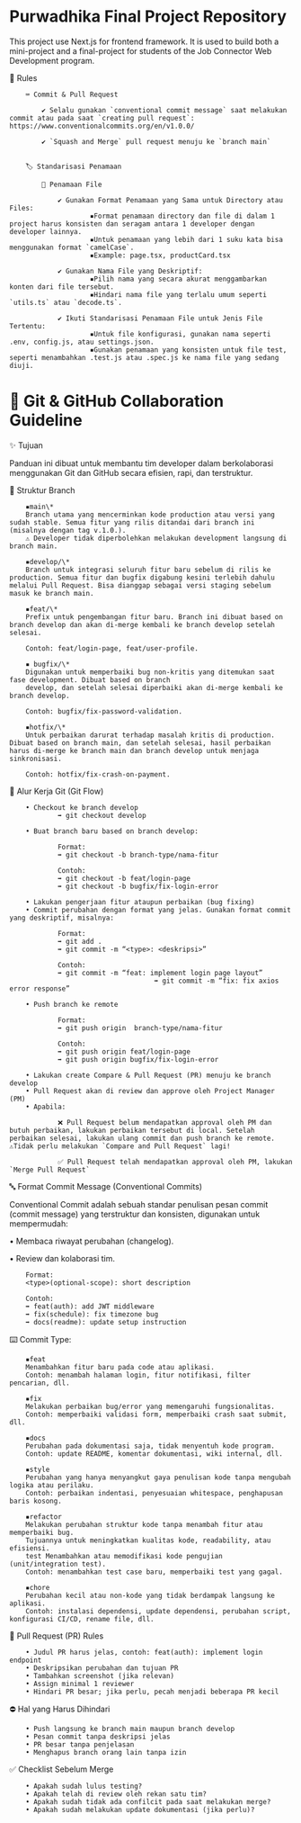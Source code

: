 # Purwadhika Final Project Repository

This project use Next.js for frontend framework. It is used to build both a mini-project and a final-project for students of the Job Connector Web Development program.

📃 Rules

        ⌨️ Commit & Pull Request

            ✔️ Selalu gunakan `conventional commit message` saat melakukan commit atau pada saat `creating pull request`: https://www.conventionalcommits.org/en/v1.0.0/

            ✔️ `Squash and Merge` pull request menuju ke `branch main`


        🏷️ Standarisasi Penamaan

            📂 Penamaan File

                ✔️ Gunakan Format Penamaan yang Sama untuk Directory atau Files:
                        ▪️Format penamaan directory dan file di dalam 1 project harus konsisten dan seragam antara 1 developer dengan developer lainnya.
                        ▪️Untuk penamaan yang lebih dari 1 suku kata bisa menggunakan format `camelCase`.
                        ▪️Example: page.tsx, productCard.tsx

                ✔️ Gunakan Nama File yang Deskriptif:
                        ▪️Pilih nama yang secara akurat menggambarkan konten dari file tersebut.
                        ▪️Hindari nama file yang terlalu umum seperti `utils.ts` atau `decode.ts`.

                ✔️ Ikuti Standarisasi Penamaan File untuk Jenis File Tertentu:
                        ▪️Untuk file konfigurasi, gunakan nama seperti .env, config.js, atau settings.json.
                        ▪️Gunakan penamaan yang konsisten untuk file test, seperti menambahkan .test.js atau .spec.js ke nama file yang sedang diuji.

# 📘 Git & GitHub Collaboration Guideline

✨ Tujuan

Panduan ini dibuat untuk membantu tim developer dalam berkolaborasi menggunakan Git dan GitHub secara efisien, rapi, dan terstruktur.

📂 Struktur Branch

        ▪️main\*
        Branch utama yang mencerminkan kode production atau versi yang sudah stable. Semua fitur yang rilis ditandai dari branch ini (misalnya dengan tag v.1.0.).
        ⚠️ Developer tidak diperbolehkan melakukan development langsung di branch main.

        ▪️develop/\*
        Branch untuk integrasi seluruh fitur baru sebelum di rilis ke production. Semua fitur dan bugfix digabung kesini terlebih dahulu melalui Pull Request. Bisa dianggap sebagai versi staging sebelum masuk ke branch main.

        ▪️feat/\*
        Prefix untuk pengembangan fitur baru. Branch ini dibuat based on branch develop dan akan di-merge kembali ke branch develop setelah selesai.

        Contoh: feat/login-page, feat/user-profile.

        ▪️ bugfix/\*
        Digunakan untuk memperbaiki bug non-kritis yang ditemukan saat fase development. Dibuat based on branch
        develop, dan setelah selesai diperbaiki akan di-merge kembali ke branch develop.

        Contoh: bugfix/fix-password-validation.

        ▪️hotfix/\*
        Untuk perbaikan darurat terhadap masalah kritis di production. Dibuat based on branch main, dan setelah selesai, hasil perbaikan harus di-merge ke branch main dan branch develop untuk menjaga sinkronisasi.

        Contoh: hotfix/fix-crash-on-payment.

🌱 Alur Kerja Git (Git Flow)

        • Checkout ke branch develop
                ➡️ git checkout develop

        • Buat branch baru based on branch develop:

                Format:
                ➡️ git checkout -b branch-type/nama-fitur

                Contoh:
                ➡️ git checkout -b feat/login-page
                ➡️ git checkout -b bugfix/fix-login-error

        • Lakukan pengerjaan fitur ataupun perbaikan (bug fixing)
        • Commit perubahan dengan format yang jelas. Gunakan format commit yang deskriptif, misalnya:

                Format:
                ➡️ git add .
                ➡️ git commit -m “<type>: <deskripsi>”

                Contoh:
                ➡️ git commit -m “feat: implement login page layout”
                                        ➡️ git commit -m “fix: fix axios error response”

        • Push branch ke remote

                Format:
                ➡️ git push origin  branch-type/nama-fitur

                Contoh:
                ➡️ git push origin feat/login-page
                ➡️ git push origin bugfix/fix-login-error

        • Lakukan create Compare & Pull Request (PR) menuju ke branch develop
        • Pull Request akan di review dan approve oleh Project Manager (PM)
        • Apabila:

                ❌ Pull Request belum mendapatkan approval oleh PM dan butuh perbaikan, lakukan perbaikan tersebut di local. Setelah perbaikan selesai, lakukan ulang commit dan push branch ke remote. ⚠️Tidak perlu melakukan `Compare and Pull Request` lagi!

                ✅ Pull Request telah mendapatkan approval oleh PM, lakukan `Merge Pull Request`

🔤 Format Commit Message (Conventional Commits)

Conventional Commit adalah sebuah standar penulisan pesan commit (commit message) yang terstruktur dan konsisten, digunakan untuk mempermudah:

• Membaca riwayat perubahan (changelog).

• Review dan kolaborasi tim.

        Format:
        <type>(optional-scope): short description

        Contoh:
        ➡️ feat(auth): add JWT middleware
        ➡️ fix(schedule): fix timezone bug
        ➡️ docs(readme): update setup instruction

⌨️ Commit Type:

        ▪️feat
        Menambahkan fitur baru pada code atau aplikasi.
        Contoh: menambah halaman login, fitur notifikasi, filter pencarian, dll.

        ▪️fix
        Melakukan perbaikan bug/error yang memengaruhi fungsionalitas.
        Contoh: memperbaiki validasi form, memperbaiki crash saat submit, dll.

        ▪️docs
        Perubahan pada dokumentasi saja, tidak menyentuh kode program.
        Contoh: update README, komentar dokumentasi, wiki internal, dll.

        ▪️style
        Perubahan yang hanya menyangkut gaya penulisan kode tanpa mengubah logika atau perilaku.
        Contoh: perbaikan indentasi, penyesuaian whitespace, penghapusan baris kosong.

        ▪️refactor
        Melakukan perubahan struktur kode tanpa menambah fitur atau memperbaiki bug.
        Tujuannya untuk meningkatkan kualitas kode, readability, atau efisiensi.
        test Menambahkan atau memodifikasi kode pengujian (unit/integration test).
        Contoh: menambahkan test case baru, memperbaiki test yang gagal.

        ▪️chore
        Perubahan kecil atau non-kode yang tidak berdampak langsung ke aplikasi.
        Contoh: instalasi dependensi, update dependensi, perubahan script, konfigurasi CI/CD, rename file, dll.

🔀 Pull Request (PR) Rules

        • Judul PR harus jelas, contoh: feat(auth): implement login endpoint
        • Deskripsikan perubahan dan tujuan PR
        • Tambahkan screenshot (jika relevan)
        • Assign minimal 1 reviewer
        • Hindari PR besar; jika perlu, pecah menjadi beberapa PR kecil

⛔ Hal yang Harus Dihindari

        • Push langsung ke branch main maupun branch develop
        • Pesan commit tanpa deskripsi jelas
        • PR besar tanpa penjelasan
        • Menghapus branch orang lain tanpa izin

✅ Checklist Sebelum Merge

        • Apakah sudah lulus testing?
        • Apakah telah di review oleh rekan satu tim?
        • Apakah sudah tidak ada confilcit pada saat melakukan merge?
        • Apakah sudah melakukan update dokumentasi (jika perlu)?
